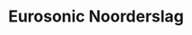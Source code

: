 ---
layout: festival
title: Eurosonic Noorderslag
description: Groningen (The Netherlands) 
description2: 16-20 JANUARY 2019
categories: festivals
photo: Jorn Baars

facebook_url: https://www.facebook.com/esnsfestival/
instagram_url: https://www.instagram.com/eurosonicnoorderslag/
twitter_url: https://twitter.com/esns

youtubeId: wL_FDEZchYE

image: assets/images/esns.jpg
---